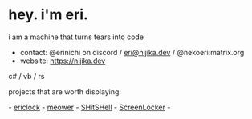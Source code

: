 # hey. i'm eri.

i am a machine that turns tears into code

- contact: @erinichi on discord / eri@nijika.dev / @nekoeri:matrix.org 
- website: https://nijika.dev

c# / vb / rs

projects that are worth displaying:

\- [ericlock](https://github.com/Noxyntious/noxyntious.github.io) - [meower](https://github.com/Noxyntious/meower) - [SHitSHell](https://github.com/Noxyntious/SHitSHell) - [ScreenLocker](https://github.com/Noxyntious/ScreenLocker) -
<!---
Noxyntious/Noxyntious is a ✨ special ✨ repository because its `README.md` (this file) appears on your GitHub profile.
You can click the Preview link to take a look at your changes.
--->

